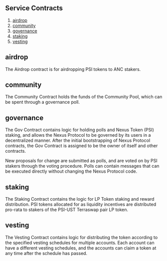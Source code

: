 ## Service Contracts

1. [airdrop](#airdrop)
2. [community](#community)
3. [governance](#governance)
4. [staking](#staking)
5. [vesting](#vesting)

## airdrop

The Airdrop contract is for airdropping PSI tokens to ANC stakers.

## community

The Community Contract holds the funds of the Community Pool, which can be spent through a governance poll.

## governance

The Gov Contract contains logic for holding polls and Nexus Token (PSI) staking, and allows the Nexus Protocol to be governed by its users in a decentralized manner. After the initial bootstrapping of Nexus Protocol contracts, the Gov Contract is assigned to be the owner of itself and other contracts.

New proposals for change are submitted as polls, and are voted on by PSI stakers through the voting procedure. Polls can contain messages that can be executed directly without changing the Nexus Protocol code.

## staking

The Staking Contract contains the logic for LP Token staking and reward distribution. PSI tokens allocated for as liquidity incentives are distributed pro-rata to stakers of the PSI-UST Terraswap pair LP token.

## vesting

The Vesting Contract contains logic for distributing the token according to the specified vesting schedules for multiple accounts. Each account can have a different vesting schedules, and the accounts can claim a token at any time after the schedule has passed.
